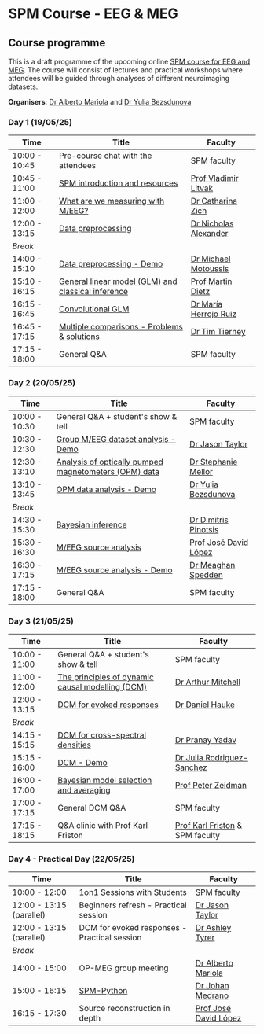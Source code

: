 # SPM Course - EEG & MEG

## Course programme

This is a draft programme of the upcoming online [SPM course for EEG and MEG](./index.md). The course will consist of lectures and practical workshops where attendees will be guided through analyses of different neuroimaging datasets. 

**Organisers**: [Dr Alberto Mariola](https://profiles.ucl.ac.uk/98818-alberto-mariola) and [Dr Yulia Bezsdunova](https://profiles.ucl.ac.uk/99175-yulia-bezsudnova)

### Day 1 (19/05/25)

| Time              | Title                           | Faculty                                |
| ----------------- | ------------------------------- | -------------------------------------- |
| 10:00 - 10:45     | Pre-course chat with the attendees                  | SPM faculty                         |
| 10:45 - 11:00     | [SPM introduction and resources](https://youtu.be/jDGTJrX8W1Y?feature=shared)                         | [Prof Vladimir Litvak](https://profiles.ucl.ac.uk/10801-vladimir-litvak) |
| 11:00 - 12:00     | [What are we measuring with M/EEG?](https://youtu.be/FhjTkeDhZ58?feature=shared)                    | [Dr Catharina Zich](https://www.ndcn.ox.ac.uk/team/catharina-zich)      |
| 12:00 - 13:15     | [Data preprocessing](https://www.youtube.com/watch?v=Oxov4IfPelQ)	                              | [Dr Nicholas Alexander](https://profiles.ucl.ac.uk/74968-nicholas-alexander) |
| *Break*                                                                               |
| 14:00 - 15:10     | [Data preprocessing - Demo](https://www.youtube.com/watch?v=4in24tvRcas)                            | [Dr Michael Motoussis](https://profiles.ucl.ac.uk/36080-michael-moutoussis) |
| 15:10 - 16:15     | [General linear model (GLM) and classical inference](https://www.youtube.com/watch?v=27-D-GLqo1g) | [Prof Martin Dietz](https://pure.au.dk/portal/en/persons/martin%40cfin.au.dk) |
| 16:15 - 16:45     | [Convolutional GLM](https://www.youtube.com/watch?v=TA6V3LjM7As)                                 | [Dr María Herrojo Ruiz](https://www.gold.ac.uk/psychology/staff/herrojo-ruiz-maria/) |
| 16:45 - 17:15     | [Multiple comparisons - Problems & solutions](https://youtu.be/ZtRKxI-RR9k?feature=shared)         | [Dr Tim Tierney](https://profiles.ucl.ac.uk/41354-tim-tierney) |
| 17:15 - 18:00     | General Q&A                                         | SPM faculty                            |


### Day 2 (20/05/25)

| Time              | Title                           | Faculty                                |
| ----------------- | ------------------------------- | -------------------------------------- |
| 10:00 - 10:30     | General Q&A + student's show & tell                    | SPM faculty                         |
| 10:30 - 12:30     | [Group M/EEG dataset analysis - Demo](https://youtu.be/PfRLlUTrCWA?feature=shared)                 | [Dr Jason Taylor](https://research.manchester.ac.uk/en/persons/jason.taylor) |
| 12:30 - 13:10     | [Analysis of optically pumped magnetometers (OPM) data](https://youtu.be/clnwtTC0ZBA?feature=shared) | [Dr Stephanie Mellor](https://profiles.ucl.ac.uk/63631-stephanie-mellor)      |
| 13:10 - 13:45     | [OPM data analysis - Demo](https://www.youtube.com/watch?v=lu1sl4fWNpM)                       | [Dr Yulia Bezsdunova](https://profiles.ucl.ac.uk/99175-yulia-bezsudnova) |
| *Break*                                                                               |
| 14:30 - 15:30     | [Bayesian inference](https://youtu.be/mkkAKoIIHTY?feature=shared)                                    | [Dr Dimitris Pinotsis](https://www.city.ac.uk/about/people/academics/dimitrios-pinotsis) |
| 15:30 - 16:30     | [M/EEG source analysis](https://www.youtube.com/watch?v=ln-urGMs9VQ)                                 | [Prof José David López](https://www.gbhi.org/profiles/jose-david-lopez-hincapie) |
| 16:30 - 17:15     | [M/EEG source analysis - Demo](https://youtu.be/ssmmhfHmWA8?feature=shared)                          | [Dr Meaghan Spedden](https://profiles.ucl.ac.uk/88661-meaghan-spedden) |
| 17:15 - 18:00     | General Q&A                                           | SPM faculty                            |


### Day 3 (21/05/25)

| Time              | Title                           | Faculty                                |
| ----------------- | ------------------------------- | -------------------------------------- |
| 10:00 - 11:00     | General Q&A + student's show & tell                    | SPM faculty                         |
| 11:00 - 12:00     | [The principles of dynamic causal modelling (DCM)](https://www.youtube.com/watch?v=usWZJAPoTTs)     | [Dr Arthur Mitchell](https://profiles.ucl.ac.uk/75769-arthur-mitchell) |
| 12:00 - 13:15     | [DCM for evoked responses](https://youtu.be/c3lrMfEHTSs?feature=shared)                              | [Dr Daniel Hauke](https://profiles.ucl.ac.uk/92790-daniel-hauke)      |
| *Break*                                                                               |
| 14:15 - 15:15     | [DCM for cross-spectral densities](https://www.youtube.com/watch?v=JFHV3RmsUfg)                      | [Dr Pranay Yadav](https://profiles.ucl.ac.uk/103112-pranay-yadav/about) |
| 15:15 - 16:00     | [DCM - Demo](https://youtu.be/oocLux1lBMI?feature=shared)                                           | [Dr Julia Rodriguez-Sanchez](https://scholar.google.co.uk/citations?user=cTstz8wAAAAJ&hl=en) |
| 16:00 - 17:00    | [Bayesian model selection and averaging](https://youtu.be/O3mAnlD4ibU?feature=shared)                | [Prof Peter Zeidman](https://peterzeidman.co.uk/) |
| 17:00 - 17:15     | General DCM Q&A                      | SPM faculty  
| 17:15 - 18:15     | Q&A clinic with Prof Karl Friston                     | [Prof Karl Friston](https://www.fil.ion.ucl.ac.uk/~karl/) & SPM faculty        


### Day 4 - Practical Day (22/05/25)

| Time              | Title                           | Faculty                                |
| ----------------- | ------------------------------- | -------------------------------------- |
| 10:00 - 12:00     | 1on1 Sessions with Students                    | SPM faculty                         |
| 12:00 - 13:15 (parallel)     | Beginners refresh - Practical session      | [Dr Jason Taylor](https://research.manchester.ac.uk/en/persons/jason.taylor) |
| 12:00 - 13:15 (parallel)    | DCM for evoked responses - Practical session      | [Dr Ashley Tyrer](https://www.au.dk/en/ashley.tyrer@cfin.au.dk) |
| *Break*                                                                               |
| 14:00 - 15:00     | OP-MEG group meeting                      | [Dr Alberto Mariola](https://profiles.ucl.ac.uk/98818-alberto-mariola) |
| 15:00 - 16:15     | [SPM-Python](https://github.com/spm/spm-python) | [Dr Johan Medrano](https://profiles.ucl.ac.uk/91185-johan-medrano) |
| 16:15 - 17:30    | Source reconstruction in depth       | [Prof José David López](https://www.gbhi.org/profiles/jose-david-lopez-hincapie) |

